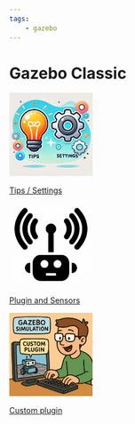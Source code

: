 ```yaml
---
tags:
    - gazebo
---
```


# Gazebo Classic

<div class="grid-container">
    <div class="grid-item">
        <a href="tips_settings">
        <img src="images/tips_and_settings.png" width="150" height="150">
        <p>Tips / Settings</p>
        </a>
    </div>
    <div class="grid-item">
    <a href="sensors">
        <img src="images/sensors.png" width="150" height="150">
        <p>Plugin and Sensors</p>
        </a>
    </div>
    <div class="grid-item">
        <a href="custom_plugins">
        <img src="images/custom_plugin.png" width="150" height="150">
        <p>Custom plugin</p>
        </a>
    </div>
    
</div>